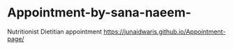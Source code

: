 # Appointment-by-sana-naeem-
Nutritionist Dietitian appointment 
https://junaidwaris.github.io/Appointment-page/
